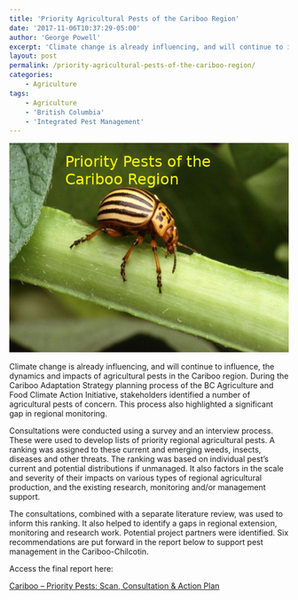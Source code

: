 ```yaml
---
title: 'Priority Agricultural Pests of the Cariboo Region'
date: '2017-11-06T10:37:29-05:00'
author: 'George Powell'
excerpt: 'Climate change is already influencing, and will continue to influence, agricultural pest dynamics and their impacts on agricultural production.'
layout: post
permalink: /priority-agricultural-pests-of-the-cariboo-region/
categories:
    - Agriculture
tags:
    - Agriculture
    - 'British Columbia'
    - 'Integrated Pest Management'
---
```

![Priority Pests of the Cariboo](/assets/images/PriorityPests.jpg)

Climate change is already influencing, and will continue to influence, the dynamics and impacts of agricultural pests in the Cariboo region. During the Cariboo Adaptation Strategy planning process of the BC Agriculture and Food Climate Action Initiative, stakeholders identified a number of agricultural pests of concern. This process also highlighted a significant gap in regional monitoring.

Consultations were conducted using a survey and an interview process. These were used to develop lists of priority regional agricultural pests. A ranking was assigned to these current and emerging weeds, insects, diseases and other threats. The ranking was based on individual pest’s current and potential distributions if unmanaged. It also factors in the scale and severity of their impacts on various types of regional agricultural production, and the existing research, monitoring and/or management support.

The consultations, combined with a separate literature review, was used to inform this ranking. It also helped to identify a gaps in regional extension, monitoring and research work. Potential project partners were identified. Six recommendations are put forward in the report below to support pest management in the Cariboo-Chilcotin.

Access the final report here:

[Cariboo – Priority Pests: Scan, Consultation & Action Plan](https://www.bcagclimateaction.ca/wp/wp-content/media/CB09-Priority-Pests-2018-report.pdf)
